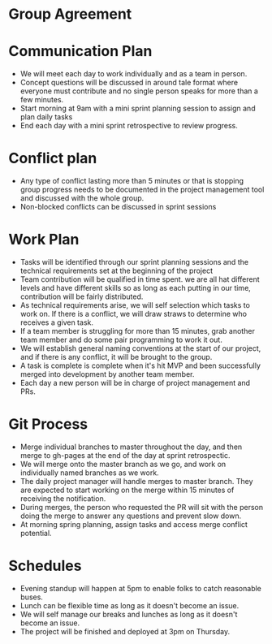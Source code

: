 # Group Agreement

# Communication Plan
- We will meet each day to work individually and as a team in person.
- Concept questions will be discussed in around tale format where everyone must contribute and no single person speaks for more than a few minutes.
- Start morning at 9am with a mini sprint planning session to assign and plan daily tasks
- End each day with a mini sprint retrospective to review progress.

# Conflict plan
- Any type of conflict lasting more than 5 minutes or that is stopping group progress needs to be documented in the project management tool and discussed with the whole group.
- Non-blocked conflicts can be discussed in sprint sessions
# Work Plan
- Tasks will be identified through our sprint planning sessions and the technical requirements set at the beginning of the project
- Team contribution will be qualified in time spent. we are all hat different levels and have different skills so as long as each putting in our time, contribution will be fairly distributed.
- As technical requirements arise, we will self selection which tasks to work on. If there is a conflict, we will draw straws to determine who receives a given task.
- If a team member is struggling for more than 15 minutes, grab another team member and do some pair programming to work it out.
- We will establish general naming conventions at the start of our project, and if there is any conflict, it will be brought to the group.
- A task is complete is complete when it's hit MVP and been successfully merged into development by another team member.
- Each day a new person will be in charge of project management and PRs.
# Git Process
- Merge individual branches to master throughout the day, and then merge to gh-pages at the end of the day at sprint retrospectic.
- We will merge onto the master branch as we go, and work on individually named branches as we work.
- The daily project manager will handle merges to master branch. They are expected to start working on the merge within 15 minutes of receiving the notification.
- During merges, the person who requested the PR will sit with the person doing the merge to answer any questions and prevent slow down.
- At morning spring planning, assign tasks and access merge conflict potential.
# Schedules
- Evening standup will happen at 5pm to enable folks to catch reasonable buses.
- Lunch can be flexible time as long as it doesn't become an issue.
- We will self manage our breaks and lunches as long as it doesn't become an issue.
- The project will be finished and deployed at 3pm on Thursday.
